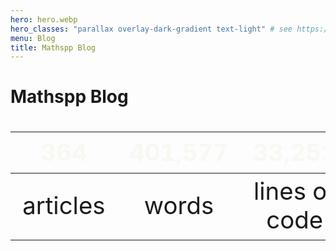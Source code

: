 ```yaml
---
hero: hero.webp
hero_classes: "parallax overlay-dark-gradient text-light" # see https://demo.getgrav.org/blog-skeleton/blog/hero-classes
menu: Blog
title: Mathspp Blog
---
```


# Mathspp Blog

<!--
[[[cog
import cog, subprocess
result = subprocess.run(["python", "pages/02.blog/stats.py"], text=True, capture_output=True)
cog.outl(result.stdout)
]]]-->
| 364 | 401,577 | 33,251 |
| :-: | :-: | :-: |
| articles | words | lines of code |
<!--[[[end]]]--->


<style>
table { font-size: 4vmin; }
thead { color: #f8f8f2; border-bottom: 0; }
</style>
